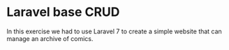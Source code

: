 # Laravel base CRUD

In this exercise we had to use Laravel 7 to create a simple website that can manage an archive of comics.
